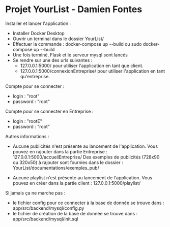 # Projet YourList - Damien Fontes

Installer et lancer l'application :
- Installer Docker Desktop 
- Ouvrir un terminal dans le dossier YourList/
- Effectuer la commande : docker-compose up --build ou sudo docker-compose up --build
- Une fois terminé, Flask et le serveur mysql sont lancés
- Se rendre sur une des urls suivantes : 
    - 127.0.0.1:5000/ pour utiliser l'application en tant que client.
    - 127.0.0.1:5000/connexionEntreprise/ pour utiliser l'application en tant qu'entreprise.

Compte pour se connecter : 
- login : "root"
- password : "root"

Compte pour se connecter en Entreprise : 
- login : "rootE"
- password : "root"


Autres informations :
- Aucune publicités n'est présente au lancement de l'application.
Vous pouvez en rajouter dans la partie Entreprise : 127.0.0.1:5000/accueilEntreprise/
Des exemples de publicités (728x90 ou 320x50) à rajouter sont fournies dans le dossier : YourList/documentations/exemples_pub/ 

- Aucune playlist n'est présente au lancement de l'application.
Vous pouvez en créer dans la partie client : 127.0.0.1:5000/playlist/

Si jamais ça ne marche pas : 
- le fichier config pour ce connecter à la base de donnée se trouve dans : app/src/backend/mysql/config.py
- le fichier de création de la base de donnée se trouve dans  : app/src/backend/mysql/init.sql
